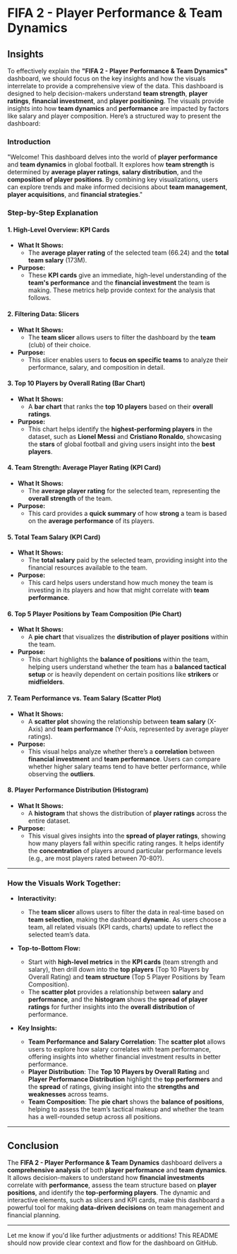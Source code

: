 # FIFA 2 - Player Performance & Team Dynamics

## Insights

To effectively explain the **"FIFA 2 - Player Performance & Team Dynamics"** dashboard, we should focus on the key insights and how the visuals interrelate to provide a comprehensive view of the data. This dashboard is designed to help decision-makers understand **team strength**, **player ratings**, **financial investment**, and **player positioning**. The visuals provide insights into how **team dynamics** and **performance** are impacted by factors like salary and player composition. Here’s a structured way to present the dashboard:

### **Introduction**
"Welcome! This dashboard delves into the world of **player performance** and **team dynamics** in global football. It explores how **team strength** is determined by **average player ratings**, **salary distribution**, and the **composition of player positions**. By combining key visualizations, users can explore trends and make informed decisions about **team management**, **player acquisitions**, and **financial strategies**."

### **Step-by-Step Explanation**

#### **1. High-Level Overview: KPI Cards**
- **What It Shows:**
  - The **average player rating** of the selected team (66.24) and the **total team salary** (173M).
- **Purpose:**
  - These **KPI cards** give an immediate, high-level understanding of the **team's performance** and the **financial investment** the team is making. These metrics help provide context for the analysis that follows.

#### **2. Filtering Data: Slicers**
- **What It Shows:**
  - The **team slicer** allows users to filter the dashboard by the **team** (club) of their choice.
- **Purpose:**
  - This slicer enables users to **focus on specific teams** to analyze their performance, salary, and composition in detail.

#### **3. Top 10 Players by Overall Rating (Bar Chart)**
- **What It Shows:**
  - A **bar chart** that ranks the **top 10 players** based on their **overall ratings**.
- **Purpose:**
  - This chart helps identify the **highest-performing players** in the dataset, such as **Lionel Messi** and **Cristiano Ronaldo**, showcasing the **stars** of global football and giving users insight into the **best players**.

#### **4. Team Strength: Average Player Rating (KPI Card)**
- **What It Shows:**
  - The **average player rating** for the selected team, representing the **overall strength** of the team.
- **Purpose:**
  - This card provides a **quick summary** of how **strong** a team is based on the **average performance** of its players.

#### **5. Total Team Salary (KPI Card)**
- **What It Shows:**
  - The **total salary** paid by the selected team, providing insight into the financial resources available to the team.
- **Purpose:**
  - This card helps users understand how much money the team is investing in its players and how that might correlate with **team performance**.

#### **6. Top 5 Player Positions by Team Composition (Pie Chart)**
- **What It Shows:**
  - A **pie chart** that visualizes the **distribution of player positions** within the team.
- **Purpose:**
  - This chart highlights the **balance of positions** within the team, helping users understand whether the team has a **balanced tactical setup** or is heavily dependent on certain positions like **strikers** or **midfielders**.

#### **7. Team Performance vs. Team Salary (Scatter Plot)**
- **What It Shows:**
  - A **scatter plot** showing the relationship between **team salary** (X-Axis) and **team performance** (Y-Axis, represented by average player ratings).
- **Purpose:**
  - This visual helps analyze whether there’s a **correlation** between **financial investment** and **team performance**. Users can compare whether higher salary teams tend to have better performance, while observing the **outliers**.

#### **8. Player Performance Distribution (Histogram)**
- **What It Shows:**
  - A **histogram** that shows the distribution of **player ratings** across the entire dataset.
- **Purpose:**
  - This visual gives insights into the **spread of player ratings**, showing how many players fall within specific rating ranges. It helps identify the **concentration** of players around particular performance levels (e.g., are most players rated between 70-80?).

---

### **How the Visuals Work Together:**
- **Interactivity:**
  - The **team slicer** allows users to filter the data in real-time based on **team selection**, making the dashboard **dynamic**. As users choose a team, all related visuals (KPI cards, charts) update to reflect the selected team’s data.
  
- **Top-to-Bottom Flow:**
  - Start with **high-level metrics** in the **KPI cards** (team strength and salary), then drill down into the **top players** (Top 10 Players by Overall Rating) and **team structure** (Top 5 Player Positions by Team Composition). 
  - The **scatter plot** provides a relationship between **salary** and **performance**, and the **histogram** shows the **spread of player ratings** for further insights into the **overall distribution** of performance.

- **Key Insights:**
  - **Team Performance and Salary Correlation**: The **scatter plot** allows users to explore how salary correlates with team performance, offering insights into whether financial investment results in better performance.
  - **Player Distribution**: The **Top 10 Players by Overall Rating** and **Player Performance Distribution** highlight the **top performers** and the **spread** of ratings, giving insight into the **strengths and weaknesses** across teams.
  - **Team Composition**: The **pie chart** shows the **balance of positions**, helping to assess the team’s tactical makeup and whether the team has a well-rounded setup across all positions.

---

## Conclusion

The **FIFA 2 - Player Performance & Team Dynamics** dashboard delivers a **comprehensive analysis** of both **player performance** and **team dynamics**. It allows decision-makers to understand how **financial investments** correlate with **performance**, assess the team structure based on **player positions**, and identify the **top-performing players**. The dynamic and interactive elements, such as slicers and KPI cards, make this dashboard a powerful tool for making **data-driven decisions** on team management and financial planning.

---

Let me know if you'd like further adjustments or additions! This README should now provide clear context and flow for the dashboard on GitHub.
